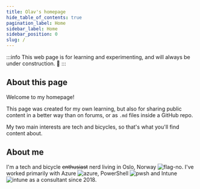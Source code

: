 ```yaml
---
title: Olav's homepage
hide_table_of_contents: true
pagination_label: Home
sidebar_label: Home
sidebar_position: 0
slug: /
---
```


:::info
This web page is for learning and experimenting, and will always be under construction. 🔨
:::

## About this page

Welcome to my homepage!

This page was created for my own learning, but also for sharing public content in a better way than on forums, or as `.md` files inside a GitHub repo.

My two main interests are tech and bicycles, so that's what you'll find content about.

## About me

I'm a tech and bicycle ~~enthusiast~~ nerd living in Oslo, Norway ![flag-no](/img/flag-no.svg). I've worked primarily with Azure ![azure](/img/azure.svg), PowerShell ![pwsh](/img/pwsh.svg) and Intune ![intune](/img/intune.svg) as a consultant since 2018.
